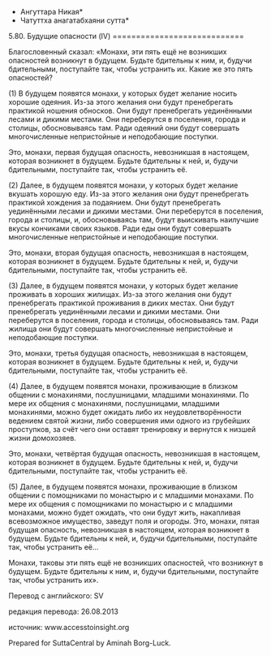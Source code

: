 * Ангуттара Никая*
* Чатуттха анагатабхаяни сутта*

5\.80\. Будущие опасности \(IV\)
\=\=\=\=\=\=\=\=\=\=\=\=\=\=\=\=\=\=\=\=\=\=\=\=\=\=\=\=

Благословенный сказал: «Монахи, эти пять ещё не возникших опасностей возникнут в будущем\. Будьте бдительны к ним, и, будучи бдительными, поступайте так, чтобы устранить их\. Какие же это пять опасностей?

\(1\) В будущем появятся монахи, у которых будет желание носить хорошие одеяния\. Из\-за этого желания они будут пренебрегать практикой ношения обносков\. Они будут пренебрегать уединёнными лесами и дикими местами\. Они переберутся в поселения, города и столицы, обосновываясь там\. Ради одеяний они будут совершать многочисленные непристойные и неподобающие поступки\.

Это, монахи, первая будущая опасность, невозникшая в настоящем, которая возникнет в будущем\. Будьте бдительны к ней, и, будучи бдительными, поступайте так, чтобы устранить её\.

\(2\) Далее, в будущем появятся монахи, у которых будет желание вкушать хорошую еду\. Из\-за этого желания они будут пренебрегать практикой хождения за подаянием\. Они будут пренебрегать уединёнными лесами и дикими местами\. Они переберутся в поселения, города и столицы, и, обосновываясь там, будут выискивать наилучшие вкусы кончиками своих языков\. Ради еды они будут совершать многочисленные непристойные и неподобающие поступки\.

Это, монахи, вторая будущая опасность, невозникшая в настоящем, которая возникнет в будущем\. Будьте бдительны к ней, и, будучи бдительными, поступайте так, чтобы устранить её\.

\(3\) Далее, в будущем появятся монахи, у которых будет желание проживать в хороших жилищах\. Из\-за этого желания они будут пренебрегать практикой проживания в диких местах\. Они будут пренебрегать уединёнными лесами и дикими местами\. Они переберутся в поселения, города и столицы, обосновываясь там\. Ради жилища они будут совершать многочисленные непристойные и неподобающие поступки\.

Это, монахи, третья будущая опасность, невозникшая в настоящем, которая возникнет в будущем\. Будьте бдительны к ней, и, будучи бдительными, поступайте так, чтобы устранить её\.

\(4\) Далее, в будущем появятся монахи, проживающие в близком общении с монахинями, послушницами, младшими монахинями\. По мере их общения с монахинями, послушницами, младшими монахинями, можно будет ожидать либо их неудовлетворённости ведением святой жизни, либо совершения ими одного из грубейших проступков, за счёт чего они оставят тренировку и вернутся к низшей жизни домохозяев\.

Это, монахи, четвёртая будущая опасность, невозникшая в настоящем, которая возникнет в будущем\. Будьте бдительны к ней, и, будучи бдительными, поступайте так, чтобы устранить её\.

\(5\) Далее, в будущем появятся монахи, проживающие в близком общении с помощниками по монастырю и с младшими монахами\. По мере их общения с помощниками по монастырю и с младшими монахами, можно будет ожидать, что они будут жить, накапливая всевозможное имущество, заведут поля и огороды\. Это, монахи, пятая будущая опасность, невозникшая в настоящем, которая возникнет в будущем\. Будьте бдительны к ней, и, будучи бдительными, поступайте так, чтобы устранить её…

Монахи, таковы эти пять ещё не возникших опасностей, что возникнут в будущем\. Будьте бдительны к ним, и, будучи бдительными, поступайте так, чтобы устранить их»\.

Перевод с английского: SV

редакция перевода: 26\.08\.2013

источник: www\.accesstoinsight\.org

Prepared for SuttaCentral by Aminah Borg\-Luck\.